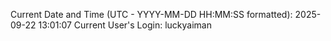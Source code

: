 Current Date and Time (UTC - YYYY-MM-DD HH:MM:SS formatted): 2025-09-22 13:01:07
Current User's Login: luckyaiman
